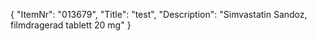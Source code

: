 {
  "ItemNr": "013679",
  "Title": "test",
  "Description": "Simvastatin Sandoz, filmdragerad tablett 20 mg"
}